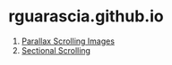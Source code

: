 # rguarascia.github.io
1. [Parallax Scrolling Images](http://rguarascia.github.io/design-one/index.html)
2. [Sectional Scrolling](http://rguarascia.github.io/design-two/index.html)